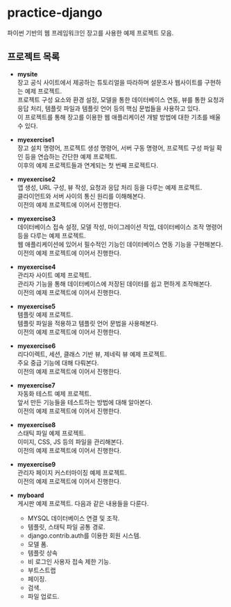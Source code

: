 # **practice-django**

파이썬 기반의 웹 프레임워크인 장고를 사용한 예제 프로젝트 모음.

## 프로젝트 목록

- **mysite**  
장고 공식 사이트에서 제공하는 튜토리얼을 따라하며 설문조사 웹사이트를 구현하는 예제 프로젝트.  
프로젝트 구성 요소와 환경 설정, 모델을 통한 데이터베이스 연동, 뷰를 통한 요청과 응답 처리, 템플릿 파일과 템플릿 언어 등의 핵심 문법들을 사용하고 있다.  
이 프로젝트를 통해 장고를 이용한 웹 애플리케이션 개발 방법에 대한 기초를 배울 수 있다.

- **myexercise1**  
장고 설치 명령어, 프로젝트 생성 명령어, 서버 구동 명령어, 프로젝트 구성 파일 확인 등을 연습하는 간단한 예제 프로젝트.  
이후의 예제 프로젝트들과 연계되는 첫 번째 프로젝트다.

- **myexercise2**  
앱 생성, URL 구성, 뷰 작성, 요청과 응답 처리 등을 다루는 예제 프로젝트.  
클라이언트와 서버 사이의 통신 원리를 이해해본다.  
이전의 예제 프로젝트에 이어서 진행한다.

- **myexercise3**  
데이터베이스 접속 설정, 모델 작성, 마이그레이션 작업, 데이터베이스 조작 명령어 등을 다루는 예제 프로젝트.  
웹 애플리케이션에 있어서 필수적인 기능인 데이터베이스 연동 기능을 구현해본다.  
이전의 예제 프로젝트에 이어서 진행한다.

- **myexercise4**  
관리자 사이트 예제 프로젝트.  
관리자 기능을 통해 데이터베이스에 저장된 데이터를 쉽고 편하게 조작해본다.  
이전의 예제 프로젝트에 이어서 진행한다.

- **myexercise5**  
템플릿 예제 프로젝트.  
템플릿 파일을 적용하고 템플릿 언어 문법을 사용해본다.  
이전의 예제 프로젝트에 이어서 진행한다.

- **myexercise6**  
리다이렉트, 세션, 클래스 기반 뷰, 제네릭 뷰 예제 프로젝트.  
주요 중급 기능에 대해 다뤄본다.  
이전의 예제 프로젝트에 이어서 진행한다.

- **myexercise7**  
자동화 테스트 예제 프로젝트.  
앞서 만든 기능들을 테스트하는 방법에 대해 알아본다.  
이전의 예제 프로젝트에 이어서 진행한다.

- **myexercise8**  
스태틱 파일 예제 프로젝트.  
이미지, CSS, JS 등의 파일을 관리해본다.  
이전의 예제 프로젝트에 이어서 진행한다.

- **myexercise9**  
관리자 페이지 커스터마이징 예제 프로젝트.  
이전의 예제 프로젝트에 이어서 진행한다.

- **myboard**  
게시판 예제 프로젝트. 다음과 같은 내용들을 다룬다.
  - MYSQL 데이터베이스 연결 및 조작.
  - 템플릿, 스태틱 파일 공통 경로.
  - django.contrib.auth를 이용한 회원 시스템.
  - 모델 폼.
  - 템플릿 상속
  - 비 로그인 사용자 접속 제한 기능.
  - 부트스트랩
  - 페이징.
  - 검색.
  - 파일 업로드.
